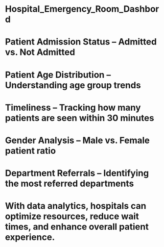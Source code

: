 # Hospital_Emergency_Room_Dashbord
# Patient Admission Status – Admitted vs. Not Admitted
# Patient Age Distribution – Understanding age group trends
# Timeliness – Tracking how many patients are seen within 30 minutes
# Gender Analysis – Male vs. Female patient ratio
# Department Referrals – Identifying the most referred departments
# With data analytics, hospitals can optimize resources, reduce wait times, and enhance overall patient experience.
